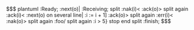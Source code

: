 
$$$ plantuml
:Ready;
:next(o)|
:Receiving;
split
 :nak(i)<
 :ack(o)>
split again
 :ack(i)<
 :next(o)
 on several line|
 :i := i + 1]
 :ack(o)>
split again
 :err(i)<
 :nak(o)>
split again
 :foo/
split again
 :i > 5}
stop
end split
:finish;
$$$
